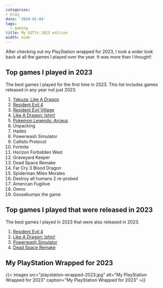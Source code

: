 ```yaml
---
categories:
- blog
date: '2024-01-04'
tags:
  - gaming
title: My GOTYs 2023 edition
width: wide
---
```


After checking out my PlayStation wrapped for 2023, I took a wider look back at all the games I played over the year. It was more than I thought!

## Top games I played in 2023

The best games I played for the first time in 2023. This list includes games released in any year not just 2023.

1. [Yakuza: Like A Dragon](https://www.metacritic.com/game/yakuza-like-a-dragon/)
2. [Resident Evil 4](https://www.metacritic.com/game/resident-evil-4/)
3. [Resident Evil Village](https://www.metacritic.com/game/resident-evil-village/)
4. [Like A Dragon: Ishin!](https://www.metacritic.com/game/like-a-dragon-ishin/)
5. [Pokemon Legends: Arceus](https://www.metacritic.com/game/pokemon-legends-arceus/)
6. Unpacking
7. Hades
8. Powerwash Simulator
9. Callisto Protocol
10. Fortnite
11. Horizon Forbidden West
12. Graveyard Keeper
13. Dead Space Remake
14. Far Cry 3 Blood Dragon
15. Spiderman Miles Morales
16. Destroy all humans 2 re-probed
17. American Fugitive
18. Omno
19. Goosebumps the game

## Top games I played that were released in 2023

The best games I played in 2023 that were also released in 2023. 

1. [Resident Evil 4](https://www.metacritic.com/game/resident-evil-4/)
2. [Like A Dragon: Ishin!](https://www.metacritic.com/game/like-a-dragon-ishin/)
3. [Powerwash Simulator](https://www.metacritic.com/game/powerwash-simulator/)
4. [Dead Space Remake](https://www.metacritic.com/game/dead-space/)

## My PlayStation Wrapped for 2023

<!-- ![My PlayStation Wrapped for 2023](playstation-wrapped-2023.jpg) -->

{{< images src="playstation-wrapped-2023.jpg" alt="My PlayStation Wrapped for 2023" caption="My PlayStation Wrapped for 2023" >}}